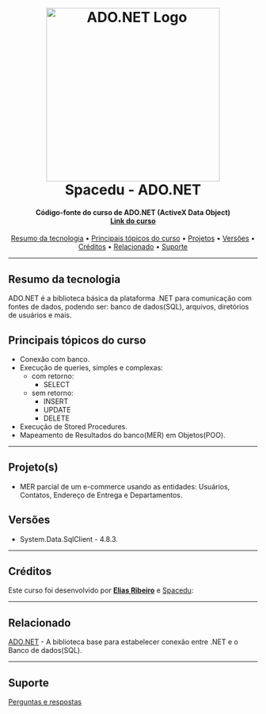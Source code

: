 
<h1 align="center">
  <br>
  <img src="[Material/00 - Logo/Logo.png](https://github.com/Spacedu/ADO.NET/raw/main/Material/00%20-%20Logo/Logo.png)" alt="ADO.NET Logo" width="350">
  <br>
  Spacedu - ADO.NET
  <br>
</h1>


<h4 align="center">Código-fonte do curso de ADO.NET (ActiveX Data Object)
    <br>
<a href="https://www.udemy.com/course/ado-net-a-base-do-net-com-banco-de-dados" target="_blank">Link do curso</a></h4>

<p align="center">
<a href="#resumo-da-tecnologia">Resumo da tecnologia</a> •
  <a href="#principais-tópicos-do-curso">Principais tópicos do curso</a> •
  <a href="#projetos">Projetos</a> •
  <a href="#versões">Versões</a> •
  <a href="#créditos">Créditos</a> •
  <a href="#créditos">Relacionado</a>  •
  <a href="#créditos">Suporte</a> 
  
<p>


* ****
## Resumo da tecnologia
ADO.NET é a biblioteca básica da plataforma .NET para comunicação com fontes de dados, podendo ser: banco de dados(SQL), arquivos, diretórios de usuários e mais.
## Principais tópicos do curso

* Conexão com banco.
* Execução de queries, simples e complexas:
  * com retorno:
    * SELECT
  * sem retorno:
    * INSERT
    * UPDATE
    * DELETE
* Execução de Stored Procedures.
* Mapeamento de Resultados do banco(MER) em Objetos(POO).
* ****
## Projeto(s)

* MER parcial de um e-commerce usando as entidades: Usuários, Contatos, Endereço de Entrega e Departamentos.
## Versões

* System.Data.SqlClient - 4.8.3.
* ****
## Créditos

Este curso foi desenvolvido por <b>[Elias Ribeiro](https://github.com/eliasribeiro)</b> e [Spacedu](https://www.spacedu.com.br/):

* ****
## Relacionado

[ADO.NET](https://docs.microsoft.com/pt-br/dotnet/framework/data/adonet/) - A biblioteca base para estabelecer conexão entre .NET e o Banco de dados(SQL).
* ****
## Suporte

[Perguntas e respostas](https://www.udemy.com/course/ado-net-a-base-do-net-com-banco-de-dados/)


